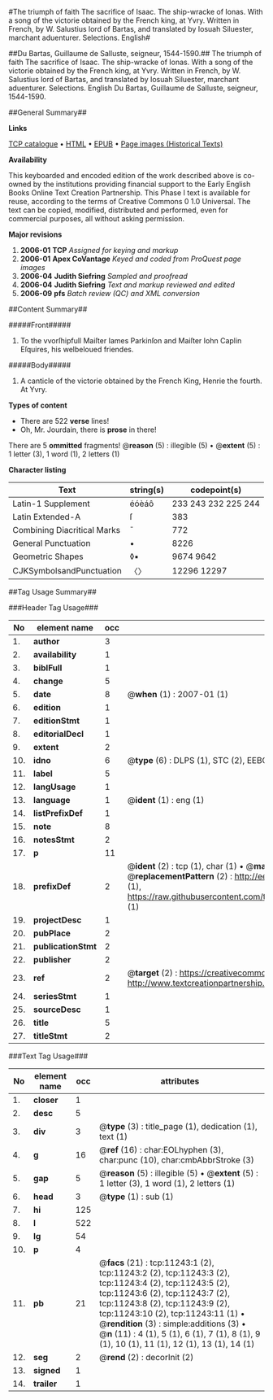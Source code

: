 #The triumph of faith The sacrifice of Isaac. The ship-wracke of Ionas. With a song of the victorie obtained by the French king, at Yvry. Written in French, by W. Salustius lord of Bartas, and translated by Iosuah Siluester, marchant aduenturer. Selections. English#

##Du Bartas, Guillaume de Salluste, seigneur, 1544-1590.##
The triumph of faith The sacrifice of Isaac. The ship-wracke of Ionas. With a song of the victorie obtained by the French king, at Yvry. Written in French, by W. Salustius lord of Bartas, and translated by Iosuah Siluester, marchant aduenturer.
Selections. English
Du Bartas, Guillaume de Salluste, seigneur, 1544-1590.

##General Summary##

**Links**

[TCP catalogue](http://www.ota.ox.ac.uk/tcp/)  • 
[HTML](http://tei.it.ox.ac.uk/tcp/Texts-HTML/free/A68/A68693.html)  • 
[EPUB](http://tei.it.ox.ac.uk/tcp/Texts-EPUB/free/A68/A68693.epub) • 
[Page images (Historical Texts)](https://data.historicaltexts.jisc.ac.uk/view?pubId=eebo-99846285e&pageId=eebo-99846285e-11243-1)

**Availability**

This keyboarded and encoded edition of the
	       work described above is co-owned by the institutions
	       providing financial support to the Early English Books
	       Online Text Creation Partnership. This Phase I text is
	       available for reuse, according to the terms of Creative
	       Commons 0 1.0 Universal. The text can be copied,
	       modified, distributed and performed, even for
	       commercial purposes, all without asking permission.

**Major revisions**

1. __2006-01__ __TCP__ *Assigned for keying and markup*
1. __2006-01__ __Apex CoVantage__ *Keyed and coded from ProQuest page images*
1. __2006-04__ __Judith Siefring__ *Sampled and proofread*
1. __2006-04__ __Judith Siefring__ *Text and markup reviewed and edited*
1. __2006-09__ __pfs__ *Batch review (QC) and XML conversion*

##Content Summary##

#####Front#####

1. To the vvorſhipfull Maiſter Iames Parkinſon and Maiſter Iohn Caplin Eſquires, his welbeloued friendes.

#####Body#####

1. A canticle of the victorie obtained by the French King, Henrie the fourth. At Yvry.

**Types of content**

  * There are 522 **verse** lines!
  * Oh, Mr. Jourdain, there is **prose** in there!

There are 5 **ommitted** fragments! 
 @__reason__ (5) : illegible (5)  •  @__extent__ (5) : 1 letter (3), 1 word (1), 2 letters (1)

**Character listing**


|Text|string(s)|codepoint(s)|
|---|---|---|
|Latin-1 Supplement|éóèáô|233 243 232 225 244|
|Latin Extended-A|ſ|383|
|Combining             Diacritical Marks|̄|772|
|General Punctuation|•|8226|
|Geometric Shapes|◊▪|9674 9642|
|CJKSymbolsandPunctuation|〈〉|12296 12297|

##Tag Usage Summary##

###Header Tag Usage###

|No|element name|occ|attributes|
|---|---|---|---|
|1.|__author__|3||
|2.|__availability__|1||
|3.|__biblFull__|1||
|4.|__change__|5||
|5.|__date__|8| @__when__ (1) : 2007-01 (1)|
|6.|__edition__|1||
|7.|__editionStmt__|1||
|8.|__editorialDecl__|1||
|9.|__extent__|2||
|10.|__idno__|6| @__type__ (6) : DLPS (1), STC (2), EEBO-CITATION (1), PROQUEST (1), VID (1)|
|11.|__label__|5||
|12.|__langUsage__|1||
|13.|__language__|1| @__ident__ (1) : eng (1)|
|14.|__listPrefixDef__|1||
|15.|__note__|8||
|16.|__notesStmt__|2||
|17.|__p__|11||
|18.|__prefixDef__|2| @__ident__ (2) : tcp (1), char (1)  •  @__matchPattern__ (2) : ([0-9\-]+):([0-9IVX]+) (1), (.+) (1)  •  @__replacementPattern__ (2) : http://eebo.chadwyck.com/downloadtiff?vid=$1&page=$2 (1), https://raw.githubusercontent.com/textcreationpartnership/Texts/master/tcpchars.xml#$1 (1)|
|19.|__projectDesc__|1||
|20.|__pubPlace__|2||
|21.|__publicationStmt__|2||
|22.|__publisher__|2||
|23.|__ref__|2| @__target__ (2) : https://creativecommons.org/publicdomain/zero/1.0/ (1), http://www.textcreationpartnership.org/docs/. (1)|
|24.|__seriesStmt__|1||
|25.|__sourceDesc__|1||
|26.|__title__|5||
|27.|__titleStmt__|2||


###Text Tag Usage###

|No|element name|occ|attributes|
|---|---|---|---|
|1.|__closer__|1||
|2.|__desc__|5||
|3.|__div__|3| @__type__ (3) : title_page (1), dedication (1), text (1)|
|4.|__g__|16| @__ref__ (16) : char:EOLhyphen (3), char:punc (10), char:cmbAbbrStroke (3)|
|5.|__gap__|5| @__reason__ (5) : illegible (5)  •  @__extent__ (5) : 1 letter (3), 1 word (1), 2 letters (1)|
|6.|__head__|3| @__type__ (1) : sub (1)|
|7.|__hi__|125||
|8.|__l__|522||
|9.|__lg__|54||
|10.|__p__|4||
|11.|__pb__|21| @__facs__ (21) : tcp:11243:1 (2), tcp:11243:2 (2), tcp:11243:3 (2), tcp:11243:4 (2), tcp:11243:5 (2), tcp:11243:6 (2), tcp:11243:7 (2), tcp:11243:8 (2), tcp:11243:9 (2), tcp:11243:10 (2), tcp:11243:11 (1)  •  @__rendition__ (3) : simple:additions (3)  •  @__n__ (11) : 4 (1), 5 (1), 6 (1), 7 (1), 8 (1), 9 (1), 10 (1), 11 (1), 12 (1), 13 (1), 14 (1)|
|12.|__seg__|2| @__rend__ (2) : decorInit (2)|
|13.|__signed__|1||
|14.|__trailer__|1||
